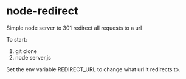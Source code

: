 # node-redirect
Simple node server to 301 redirect all requests to a url

To start:  
1. git clone  
2. node server.js  

Set the env variable REDIRECT_URL to change what url it redirects to.
